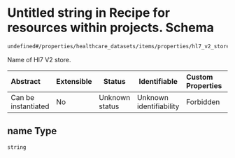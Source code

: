 # Untitled string in Recipe for resources within projects. Schema

```txt
undefined#/properties/healthcare_datasets/items/properties/hl7_v2_stores/items/properties/name
```

Name of Hl7 V2 store.


| Abstract            | Extensible | Status         | Identifiable            | Custom Properties | Additional Properties | Access Restrictions | Defined In                                                              |
| :------------------ | ---------- | -------------- | ----------------------- | :---------------- | --------------------- | ------------------- | ----------------------------------------------------------------------- |
| Can be instantiated | No         | Unknown status | Unknown identifiability | Forbidden         | Allowed               | none                | [resources.schema.json\*](resources.schema.json "open original schema") |

## name Type

`string`
